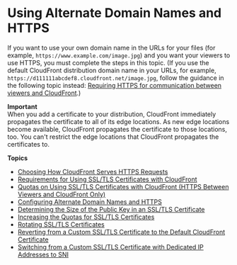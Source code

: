 # Using Alternate Domain Names and HTTPS<a name="using-https-alternate-domain-names"></a>

If you want to use your own domain name in the URLs for your files \(for example, `https://www.example.com/image.jpg`\) and you want your viewers to use HTTPS, you must complete the steps in this topic\. \(If you use the default CloudFront distribution domain name in your URLs, for example, `https://d111111abcdef8.cloudfront.net/image.jpg`, follow the guidance in the following topic instead: [Requiring HTTPS for communication between viewers and CloudFront](using-https-viewers-to-cloudfront.md)\.\)

**Important**  
When you add a certificate to your distribution, CloudFront immediately propagates the certificate to all of its edge locations\. As new edge locations become available, CloudFront propagates the certificate to those locations, too\. You can't restrict the edge locations that CloudFront propagates the certificates to\.

**Topics**
+ [Choosing How CloudFront Serves HTTPS Requests](cnames-https-dedicated-ip-or-sni.md)
+ [Requirements for Using SSL/TLS Certificates with CloudFront](cnames-and-https-requirements.md)
+ [Quotas on Using SSL/TLS Certificates with CloudFront \(HTTPS Between Viewers and CloudFront Only\)](cnames-and-https-limits.md)
+ [Configuring Alternate Domain Names and HTTPS](cnames-and-https-procedures.md)
+ [Determining the Size of the Public Key in an SSL/TLS Certificate](cnames-and-https-size-of-public-key.md)
+ [Increasing the Quotas for SSL/TLS Certificates](increasing-the-limit-for-ssl-tls-certificates.md)
+ [Rotating SSL/TLS Certificates](cnames-and-https-rotate-certificates.md)
+ [Reverting from a Custom SSL/TLS Certificate to the Default CloudFront Certificate](cnames-and-https-revert-to-cf-certificate.md)
+ [Switching from a Custom SSL/TLS Certificate with Dedicated IP Addresses to SNI](cnames-and-https-switch-dedicated-to-sni.md)